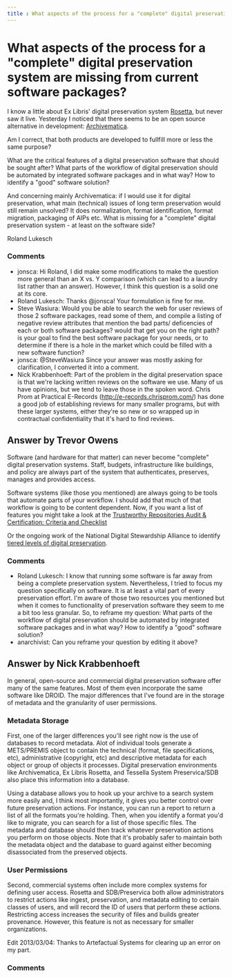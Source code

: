 ```yaml
---
title : What aspects of the process for a "complete" digital preservation system are missing from current software packages?
---
```

What aspects of the process for a "complete" digital preservation system are missing from current software packages?
=====================
I know a little about Ex Libris' digital preservation system
[Rosetta](http://www.exlibrisgroup.com/de/category/Rosetta), but never
saw it live. Yesterday I noticed that there seems to be an open source
alternative in development:
[Archivematica](https://www.archivematica.org/wiki/Main_Page).

Am I correct, that both products are developed to fullfill more or less
the same purpose?

What are the critical features of a digital preservation software that
should be sought after? What parts of the workflow of digital
preservation should be automated by integrated software packages and in
what way? How to identify a "good" software solution?

And concerning mainly Archivematica: if I would use it for digital
preservation, what main (technical) issues of long term preservation
would still remain unsolved? It does normalization, format
identification, format migration, packaging of AIPs etc. What is missing
for a "complete" digital preservation system - at least on the software
side?

Roland Lukesch

### Comments ###
* jonsca: Hi Roland, I did make some modifications to make the question more
general than an X vs. Y comparison (which can lead to a laundry list
rather than an answer). However, I think this question is a solid one at
its core.
* Roland Lukesch: Thanks @jonsca! Your formulation is fine for me.
* Steve Wasiura: Would you be able to search the web for user reviews of those 2 software
packages, read some of them, and compile a listing of negative review
attributes that mention the bad parts/ deficencies of each or both
software packages? would that get you on the right path? is your goal to
find the best software package for your needs, or to determine if there
is a hole in the market which could be filled with a new software
function?
* jonsca: @SteveWasiura Since your answer was mostly asking for clarification, I
converted it into a comment.
* Nick Krabbenhoeft: Part of the problem in the digital preservation space is that we're
lacking written reviews on the software we use. Many of us have
opinions, but we tend to leave those in the spoken word. Chris Prom at
Practical E-Records (http://e-records.chrisprom.com/) has done a good
job of establishing reviews for many smaller programs, but with these
larger systems, either they're so new or so wrapped up in contractual
confidentiality that it's hard to find reviews.


Answer by Trevor Owens
----------------
Software (and hardware for that matter) can never become "complete"
digital preservation systems. Staff, budgets, infrastructure like
buildings, and policy are always part of the system that authenticates,
preserves, manages and provides access.

Software systems (like those you mentioned) are always going to be tools
that automate parts of your workflow. I should add that much of that
workflow is going to be content dependent. Now, if you want a list of
features you might take a look at the [Trustworthy Repositories Audit &
Certification: Criteria and
Checklist](http://www.dcc.ac.uk/resources/repository-audit-and-assessment/trustworthy-repositories)

Or the ongoing work of the National Digital Stewardship Alliance to
identify [tiered levels of digital
preservation](http://blogs.loc.gov/digitalpreservation/2012/09/help-define-levels-for-digital-preservation-request-for-public-comments/).

### Comments ###
* Roland Lukesch: I know that running some software is far away from being a complete
preservation system. Nevertheless, I tried to focus my question
specifically on software. It is at least a vital part of every
preservation effort. I'm aware of those two resources you mentioned but
when it comes to functionality of preservation software they seem to me
a bit too less granular. So, to reframe my question: What parts of the
workflow of digital preservation should be automated by integrated
software packages and in what way? How to identify a "good" software
solution?
* anarchivist: Can you reframe your question by editing it above?

Answer by Nick Krabbenhoeft
----------------
In general, open-source and commercial digital preservation software
offer many of the same features. Most of them even incorporate the same
software like DROID. The major differences that I've found are in the
storage of metadata and the granularity of user permissions.

### Metadata Storage

First, one of the larger differences you'll see right now is the use of
databases to record metadata. Alot of individual tools generate a
METS/PREMIS object to contain the technical (format, file
specifications, etc), administrative (copyright, etc) and descriptive
metadata for each object or group of objects it processes. Digital
preservation environments like Archivematica, Ex Libris Rosetta, and
Tessella System Preservica/SDB also place this information into a
database.

Using a database allows you to hook up your archive to a search system
more easily and, I think most importantly, it gives you better control
over future preservation actions. For instance, you can run a report to
return a list of all the formats you're holding. Then, when you identify
a format you'd like to migrate, you can search for a list of those
specific files. The metadata and database should then track whatever
preservation actions you perform on those objects. Note that it's
probably safer to maintain both the metadata object and the database to
guard against either becoming disassociated from the preserved objects.

### User Permissions

Second, commercial systems often include more complex systems for
defining user access. Rosetta and SDB/Preservica both allow
administrators to restrict actions like ingest, preservation, and
metadata editing to certain classes of users, and will record the ID of
users that perform these actions. Restricting access increases the
security of files and builds greater provenance. However, this feature
is not as necessary for smaller organizations.

Edit 2013/03/04: Thanks to Artefactual Systems for clearing up an error
on my part.

### Comments ###

